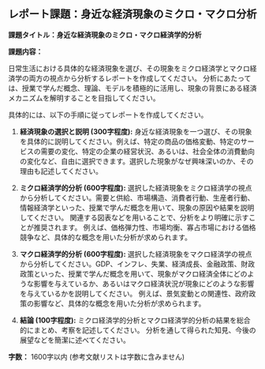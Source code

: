## レポート課題：身近な経済現象のミクロ・マクロ分析

**課題タイトル：身近な経済現象のミクロ・マクロ経済学的分析**

**課題内容：**

日常生活における具体的な経済現象を選び、その現象をミクロ経済学とマクロ経済学の両方の視点から分析するレポートを作成してください。  分析にあたっては、授業で学んだ概念、理論、モデルを積極的に活用し、現象の背景にある経済メカニズムを解明することを目指してください。

具体的には、以下の手順に従ってレポートを作成してください。

1. **経済現象の選択と説明 (300字程度):**  身近な経済現象を一つ選び、その現象を具体的に説明してください。例えば、特定の商品の価格変動、特定のサービスの需要の変化、特定の企業の経営状況、あるいは、社会全体の消費動向の変化など、自由に選択できます。選択した現象がなぜ興味深いのか、その理由も記述してください。

2. **ミクロ経済学的分析 (600字程度):** 選択した経済現象をミクロ経済学の視点から分析してください。需要と供給、市場構造、消費者行動、生産者行動、情報経済学といった、授業で学んだ概念を用いて、現象の原因や結果を説明してください。  関連する図表などを用いることで、分析をより明確に示すことが推奨されます。  例えば、価格弾力性、市場均衡、寡占市場における価格競争など、具体的な概念を用いた分析が求められます。

3. **マクロ経済学的分析 (600字程度):** 選択した経済現象をマクロ経済学の視点から分析してください。GDP、インフレ、失業、経済成長、金融政策、財政政策といった、授業で学んだ概念を用いて、現象がマクロ経済全体にどのような影響を与えているか、あるいはマクロ経済状況が現象にどのような影響を与えているかを説明してください。  例えば、景気変動との関連性、政府政策の影響など、具体的な概念を用いた分析が求められます。

4. **結論 (100字程度):** ミクロ経済学的分析とマクロ経済学的分析の結果を総合的にまとめ、考察を記述してください。  分析を通して得られた知見、今後の展望などを簡潔に述べてください。


**字数：** 1600字以内 (参考文献リストは字数に含みません)

